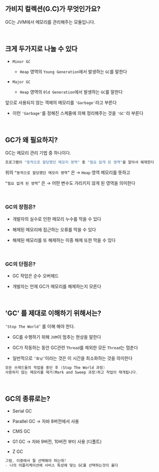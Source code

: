 ## 가비지 컬렉션(G.C)가 무엇인가요?

GC는 JVM에서 메모리를 관리해주는 모듈입니다.

<br/>

## 크게 두가지로 나눌 수 있다

- `Minor GC`

    - `Heap` 영역의 `Young Generation`에서 발생하는 `GC`를 말한다

- `Major GC`

    - `Heap` 영역의 `Old Generation`에서 발생하는 `GC`를 말한다

앞으로 사용되지 않는 객체의 메모리를 `'Garbage'`라고 부른다

- 이런 `'Garbage'`를 정해진 스케줄에 의해 정리해주는 것을 `'GC'`라 부른다

<br/>

## GC가 왜 필요하지?

GC는 메모리 관리 기법 중 하나이다.

```java
프로그램이 "동적으로 할당했던 메모리 영역" 중 "필요 없게 된 영역"을 알아서 해제한다
```

위의 `“동적으로 할당했던 메모리 영역”` 은 → `Heap` 영역 메모리를 뜻하고

`“필요 없게 된 영역”` 은 → 어떤 변수도 가리키지 않게 된 영역을 의미한다

<br/>

### GC의 장점은?

- 개발자의 실수로 인한 메모리 누수를 막을 수 있다

- 해제된 메모리에 접근하는 오류를 막을 수 있다
- 해제된 메모리를 또 해제하는 이중 해제 또한 막을 수 있다

<br/>

### GC의 단점은?

- GC 작업은 순수 오버헤드

- 개발자는 언제 GC가 메모리를 해제하는지 모른다

<br/>

## 'GC' 를 제대로 이해하기 위해서는?

`‘Stop The World’` 를 이해 해야 한다.

- GC를 수행하기 위해 `JVM`이 멈추는 현상을 말한다

- GC가 작동하는 동안 GC관련 `Thread`를 제외한 모든 `Thread`는 멈춘다
- 일반적으로 `‘튜닝’`이라는 것은 이 시간을 최소화하는 것을 의미한다

```java
모든 쓰레드들의 작업을 중단 후 (Stop The World 과정) 
사용하지 않는 메모리를 제거(Mark and Sweep 과정)하고 작업이 재개됩니다.
```

<br/>

## GC의 종류로는?

- Serial GC

- Parallel GC → 자바 8버전에서 사용
- CMS GC
- G1 GC → 자바 9버전, 10버전 부터 사용 (디폴트)
- Z GC

```java
그럼, 이중에서 뭘 선택해야 하는데?
- 나의 어플리케이션에 서비스 특성에 맞는 GC를 선택하는것이 옳다
```
